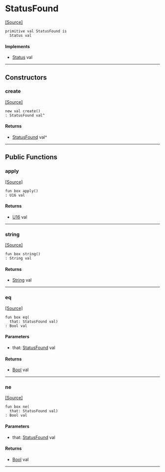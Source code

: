 # StatusFound
<span class="source-link">[[Source]](src/http/status.md#L40)</span>
```pony
primitive val StatusFound is
  Status val
```

#### Implements

* [Status](http-Status.md) val

---

## Constructors

### create
<span class="source-link">[[Source]](src/http/status.md#L40)</span>


```pony
new val create()
: StatusFound val^
```

#### Returns

* [StatusFound](http-StatusFound.md) val^

---

## Public Functions

### apply
<span class="source-link">[[Source]](src/http/status.md#L41)</span>


```pony
fun box apply()
: U16 val
```

#### Returns

* [U16](builtin-U16.md) val

---

### string
<span class="source-link">[[Source]](src/http/status.md#L42)</span>


```pony
fun box string()
: String val
```

#### Returns

* [String](builtin-String.md) val

---

### eq
<span class="source-link">[[Source]](src/http/status.md#L41)</span>


```pony
fun box eq(
  that: StatusFound val)
: Bool val
```
#### Parameters

*   that: [StatusFound](http-StatusFound.md) val

#### Returns

* [Bool](builtin-Bool.md) val

---

### ne
<span class="source-link">[[Source]](src/http/status.md#L41)</span>


```pony
fun box ne(
  that: StatusFound val)
: Bool val
```
#### Parameters

*   that: [StatusFound](http-StatusFound.md) val

#### Returns

* [Bool](builtin-Bool.md) val

---

